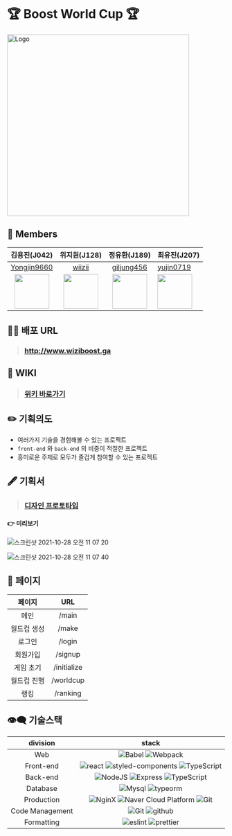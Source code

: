 # 🏆 Boost World Cup 🏆

<img width="420" alt="Logo" src="https://user-images.githubusercontent.com/56618964/139171179-d285ff52-0f06-44fb-96c1-44444c5b4761.png">

## 🌈 Members

|                       김용진(J042)                        |                     위지원(J128)                     |                       정유환(J189)                       | 최유진(J207)                                            |
| :-------------------------------------------------------: | :--------------------------------------------------: | :------------------------------------------------------: | ------------------------------------------------------- |
|       [Yongjin9660](https://github.com/Yongjin9660)       |         [wiizii](https://github.com/wiizii)          |       [giljung456](https://github.com/giljung456)        | [yujin0719](https://github.com/yujin0719)               |
| <img src="https://github.com/Yongjin9660.png" width="80"> | <img src="https://github.com/wiizii.png" width="80"> | <img src="https://github.com/giljung456.png" width="80"> | <img src="https://github.com/yujin0719.png" width="80"> |

## 👩‍💻 배포 URL

> ### http://www.wiziboost.ga

## 📄 WIKI

> ### [위키 바로가기](https://github.com/boostcampwm-2021/web22-boost-world-cup/wiki)

## ✏️ 기획의도

- 여러가지 기술을 경험해볼 수 있는 프로젝트
- `front-end` 와 `back-end` 의 비중이 적절한 프로젝트
- 흥미로운 주제로 모두가 즐겁게 참여할 수 있는 프로젝트

## 🖋 기획서

> ### [디자인 프로토타입](https://www.figma.com/file/LcDd2T2W93Z6o42dfCLQfb/world-cup?node-id=0%3A1)

#### 👉 미리보기

![스크린샷 2021-10-28 오전 11 07 20](https://user-images.githubusercontent.com/56618964/139173863-2c5e587a-b3fd-4f9b-b754-d14dd7f8d559.png)

![스크린샷 2021-10-28 오전 11 07 40](https://user-images.githubusercontent.com/56618964/139173888-d3f5dd9f-2b12-4f12-85da-f8c99ef67546.png)

## 👀 페이지

|   페이지    |     URL     |
| :---------: | :---------: |
|    메인     |    /main    |
| 월드컵 생성 |    /make    |
|   로그인    |   /login    |
|  회원가입   |   /signup   |
|  게임 초기  | /initialize |
| 월드컵 진행 |  /worldcup  |
|    랭킹     |  /ranking   |

## 👁‍🗨 기술스택

|    division     |                                                                                                                    stack                                                                                                                    |
| :-------------: | :-----------------------------------------------------------------------------------------------------------------------------------------------------------------------------------------------------------------------------------------: |
|       Web       |                                                      ![Babel](https://img.shields.io/badge/babel-yellow?logo=babel) ![Webpack](https://img.shields.io/badge/webpack-blue?logo=webpack)                                                      |
|    Front-end    | ![react](https://img.shields.io/badge/React-blue?logo=react) ![styled-components](https://img.shields.io/badge/StyledComponents-pink?logo=styled-components) ![TypeScript](https://img.shields.io/badge/TypeScript-skyblue?logo=TypeScript) |
|    Back-end     |             ![NodeJS](https://img.shields.io/badge/node.js-green?logo=node.js) ![Express](https://img.shields.io/badge/Express-632?logo=express) ![TypeScript](https://img.shields.io/badge/TypeScript-skyblue?logo=TypeScript)             |
|    Database     |                                                     ![Mysql](https://img.shields.io/badge/Mysql-yellow?logo=mysql) ![typeorm](https://img.shields.io/badge/TypeORM-white?logo=typeorm)                                                      |
|   Production    |     ![NginX](https://img.shields.io/badge/NginX-green?logo=NginX) ![Naver Cloud Platform](https://img.shields.io/badge/NCP-compact_server-9cf&color=brightgreen) ![Git](https://img.shields.io/badge/GitHub_Actions-purple?logo=github)     |
| Code Management |                                                           ![Git](https://img.shields.io/badge/Git-white?logo=Git) ![github](https://img.shields.io/badge/GitHub-gray?logo=github)                                                           |
|   Formatting    |                                                  ![eslint](https://img.shields.io/badge/eslint-purple?logo=eslint) ![prettier](https://img.shields.io/badge/prettier-yellow?logo=prettier)                                                  |

